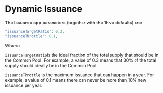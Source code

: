 # Dynamic Issuance

The Issuance app parameters \(together with the 1hive defaults\) are:

```javascript
"issuanceTargetRatio": 0.3,
"issuanceThrottle": 0.1,
```

Where:

`issuanceTargetRatio`is the ideal fraction of the total supply that should be in the Common Pool.  For example, a value of 0.3 means that 30% of the total supply should ideally be in the Common Pool.

`issuanceThrottle` is the maximum issuance that can happen in a year. For example, a value of 0.1 means there can never be more than 10% new issuance per year.

